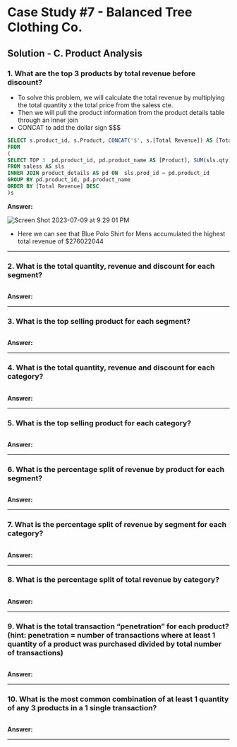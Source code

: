 # Case Study #7 - Balanced Tree Clothing Co.

## Solution - C. Product Analysis

### 1. What are the top 3 products by total revenue before discount?

- To solve this problem, we will calculate the total revenue by multiplying the total quantity x the total price from the saless cte.
- Then we will pull the product information from the product details table through an inner join
- CONCAT to add the dollar sign $$$

````sql
SELECT s.product_id, s.Product, CONCAT('$', s.[Total Revenue]) AS [Total Revenue]
FROM
(
SELECT TOP 3  pd.product_id, pd.product_name AS [Product], SUM(sls.qty) * SUM(sls.price) AS [Total Revenue]
FROM saless AS sls
INNER JOIN product_details AS pd ON  sls.prod_id = pd.product_id
GROUP BY pd.product_id, pd.product_name
ORDER BY [Total Revenue] DESC
)s
````

**Answer:**


![Screen Shot 2023-07-09 at 9 29 01 PM](https://github.com/KennethManzi1/8-week-SQL-Challenge/assets/120513764/a1663fc5-0127-44f1-9d74-625408d3c39e)


- Here we can see that Blue Polo Shirt for Mens accumulated the highest total revenue of $276022044


***



### 2. What is the total quantity, revenue and discount for each segment?

````sql

````


**Answer:**

***


### 3. What is the top selling product for each segment?

````sql

````


**Answer:**

***


### 4. What is the total quantity, revenue and discount for each category?

````sql

````


**Answer:**

***


### 5. What is the top selling product for each category?

````sql

````


**Answer:**

***


### 6. What is the percentage split of revenue by product for each segment?

````sql

````


**Answer:**

***


### 7. What is the percentage split of revenue by segment for each category?

````sql

````


**Answer:**

***


### 8. What is the percentage split of total revenue by category?

````sql

````


**Answer:**

***


### 9. What is the total transaction “penetration” for each product? (hint: penetration = number of transactions where at least 1 quantity of a product was purchased divided by total number of transactions)

````sql

````


**Answer:**

***


### 10. What is the most common combination of at least 1 quantity of any 3 products in a 1 single transaction?

````sql

````


**Answer:**

***


